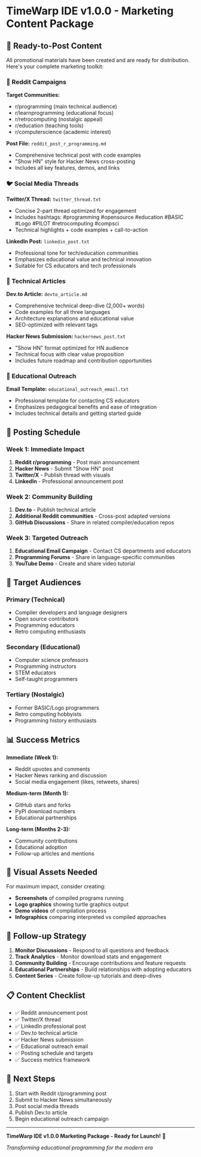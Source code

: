 # TimeWarp IDE v1.0.0 - Marketing Content Package

## 📢 Ready-to-Post Content

All promotional materials have been created and are ready for distribution. Here's your complete marketing toolkit:

### 🎯 Reddit Campaigns

**Target Communities:**
- r/programming (main technical audience)
- r/learnprogramming (educational focus)
- r/retrocomputing (nostalgic appeal)
- r/education (teaching tools)
- r/computerscience (academic interest)

**Post File:** `reddit_post_r_programming.md`
- Comprehensive technical post with code examples
- "Show HN" style for Hacker News cross-posting
- Includes all key features, demos, and links

### 🐦 Social Media Threads

**Twitter/X Thread:** `twitter_thread.txt`
- Concise 2-part thread optimized for engagement
- Includes hashtags: #programming #opensource #education #BASIC #Logo #PILOT #retrocomputing #compsci
- Technical highlights + code examples + call-to-action

**LinkedIn Post:** `linkedin_post.txt`
- Professional tone for tech/education communities
- Emphasizes educational value and technical innovation
- Suitable for CS educators and tech professionals

### 📰 Technical Articles

**Dev.to Article:** `devto_article.md`
- Comprehensive technical deep-dive (2,000+ words)
- Code examples for all three languages
- Architecture explanations and educational value
- SEO-optimized with relevant tags

**Hacker News Submission:** `hackernews_post.txt`
- "Show HN" format optimized for HN audience
- Technical focus with clear value proposition
- Includes future roadmap and contribution opportunities

### 📧 Educational Outreach

**Email Template:** `educational_outreach_email.txt`
- Professional template for contacting CS educators
- Emphasizes pedagogical benefits and ease of integration
- Includes technical details and getting started guide

## 🚀 Posting Schedule

### Week 1: Immediate Impact
1. **Reddit r/programming** - Post main announcement
2. **Hacker News** - Submit "Show HN" post
3. **Twitter/X** - Publish thread with visuals
4. **LinkedIn** - Professional announcement post

### Week 2: Community Building
1. **Dev.to** - Publish technical article
2. **Additional Reddit communities** - Cross-post adapted versions
3. **GitHub Discussions** - Share in related compiler/education repos

### Week 3: Targeted Outreach
1. **Educational Email Campaign** - Contact CS departments and educators
2. **Programming Forums** - Share in language-specific communities
3. **YouTube Demo** - Create and share video tutorial

## 🎯 Target Audiences

### Primary (Technical)
- Compiler developers and language designers
- Open source contributors
- Programming educators
- Retro computing enthusiasts

### Secondary (Educational)
- Computer science professors
- Programming instructors
- STEM educators
- Self-taught programmers

### Tertiary (Nostalgic)
- Former BASIC/Logo programmers
- Retro computing hobbyists
- Programming history enthusiasts

## 📊 Success Metrics

**Immediate (Week 1):**
- Reddit upvotes and comments
- Hacker News ranking and discussion
- Social media engagement (likes, retweets, shares)

**Medium-term (Month 1):**
- GitHub stars and forks
- PyPI download numbers
- Educational partnerships

**Long-term (Months 2-3):**
- Community contributions
- Educational adoption
- Follow-up articles and mentions

## 🎨 Visual Assets Needed

For maximum impact, consider creating:
- **Screenshots** of compiled programs running
- **Logo graphics** showing turtle graphics output
- **Demo videos** of compilation process
- **Infographics** comparing interpreted vs compiled approaches

## 🔄 Follow-up Strategy

1. **Monitor Discussions** - Respond to all questions and feedback
2. **Track Analytics** - Monitor download stats and engagement
3. **Community Building** - Encourage contributions and feature requests
4. **Educational Partnerships** - Build relationships with adopting educators
5. **Content Series** - Create follow-up tutorials and deep-dives

## 📋 Content Checklist

- ✅ Reddit announcement post
- ✅ Twitter/X thread
- ✅ LinkedIn professional post
- ✅ Dev.to technical article
- ✅ Hacker News submission
- ✅ Educational outreach email
- ✅ Posting schedule and targets
- ✅ Success metrics framework

## 🚀 Next Steps

1. Start with Reddit r/programming post
2. Submit to Hacker News simultaneously
3. Post social media threads
4. Publish Dev.to article
5. Begin educational outreach campaign

---

**TimeWarp IDE v1.0.0 Marketing Package - Ready for Launch!** 🚀

*Transforming educational programming for the modern era*